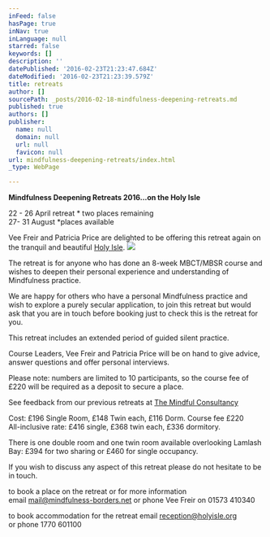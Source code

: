 ```yaml
---
inFeed: false
hasPage: true
inNav: true
inLanguage: null
starred: false
keywords: []
description: ''
datePublished: '2016-02-23T21:23:47.684Z'
dateModified: '2016-02-23T21:23:39.579Z'
title: retreats
author: []
sourcePath: _posts/2016-02-18-mindfulness-deepening-retreats.md
published: true
authors: []
publisher:
  name: null
  domain: null
  url: null
  favicon: null
url: mindfulness-deepening-retreats/index.html
_type: WebPage

---
```

**Mindfulness Deepening Retreats 2016...on the Holy Isle**

22 - 26 April retreat \* two places remaining   
27- 31 August \*places available

Vee Freir and Patricia Price are delighted to be offering
this retreat again on the tranquil and beautiful [Holy Isle][0].
![](https://the-grid-user-content.s3-us-west-2.amazonaws.com/5ab00ce3-bc7c-44f1-bc3d-9a8b8c56e3f4.JPG)

The retreat is for anyone who has done an 8-week MBCT/MBSR course and wishes to
deepen their personal experience and understanding of Mindfulness practice. 

We are happy for others who have a personal Mindfulness practice
and wish to explore a purely secular application, to join this retreat but
would ask that you are in touch before booking just to check this is the
retreat for you. 

This retreat includes an extended period of guided silent
practice. 

Course Leaders, Vee Freir and Patricia Price will be on hand to give advice, answer
questions and offer personal interviews. 

Please note: numbers are limited to 10 participants, so the
course fee of £220 will be required as a deposit to secure a place. 

See feedback from our previous retreats at [The Mindful Consultancy][1]

Cost: £196 Single Room, £148 Twin each, £116 Dorm. Course
fee £220  
All-inclusive rate: £416 single, £368 twin each, £336
dormitory. 

There is one double room and one twin room available overlooking Lamlash Bay: £394 for
two sharing or £460 for single occupancy.

If you wish to discuss any aspect of this retreat please do not hesitate to be in touch. 

to book a place on the retreat or for more information   
email mail@mindfulness-borders.net  or phone Vee Freir on  01573 410340

to book accommodation for the retreat email [reception@holyisle.org][2]  
or phone 1770 601100

[0]: https://en.wikipedia.org/wiki/Holy_Isle,_Firth_of_Clyde
[1]: http://www.themindfulconsultancy.co.uk/
[2]: reception@holyisle.org